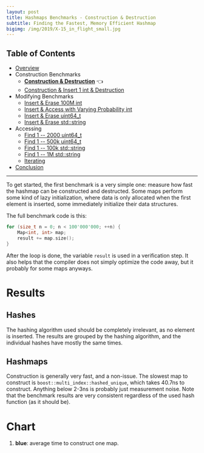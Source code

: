 ```yaml
---
layout: post
title: Hashmaps Benchmarks - Construction & Destruction
subtitle: Finding the Fastest, Memory Efficient Hashmap
bigimg: /img/2019/X-15_in_flight_small.jpg
---
```


## Table of Contents

* [Overview](/2019/04/01/hashmap-benchmarks-01-overview/)
* Construction Benchmarks
   * **[Construction & Destruction](/2019/04/01/hashmap-benchmarks-02-01-result-CtorDtorEmptyMap/)** 👈
   * [Construction & Insert 1 int & Destruction](/2019/04/01/hashmap-benchmarks-02-02-result-CtorDtorSingleEntryMap/)
* Modifying Benchmarks
   * [Insert & Erase 100M int](/2019/04/01/hashmap-benchmarks-03-01-result-InsertHugeInt/)
   * [Insert & Access with Varying Probability int](/2019/04/01/hashmap-benchmarks-03-02-result-RandomDistinct2/)
   * [Insert & Erase uint64_t](/2019/04/01/hashmap-benchmarks-03-03-result-RandomInsertErase/)
   * [Insert & Erase std::string](/2019/04/01/hashmap-benchmarks-03-04-result-RandomInsertEraseStrings/)
* Accessing
   * [Find 1 -- 2000 uint64_t](/2019/04/01/hashmap-benchmarks-04-02-result-RandomFind_2000/)
   * [Find 1 -- 500k uint64_t](/2019/04/01/hashmap-benchmarks-04-03-result-RandomFind_500000/)
   * [Find 1 -- 100k std::string](/2019/04/01/hashmap-benchmarks-04-04-result-RandomFindString/)
   * [Find 1 -- 1M std::string](/2019/04/01/hashmap-benchmarks-04-05-result-RandomFindString_1000000/)
   * [Iterating](/2019/04/01/hashmap-benchmarks-04-06-result-IterateIntegers/)
* [Conclusion](/2019/04/01/hashmap-benchmarks-05-conclusion/)

----

To get started, the first benchmark is a very simple one: measure how fast the hashmap can be constructed and destructed. Some maps perform some kind of lazy initialization, where data is only allocated when the first element is inserted, some immediately initialize their data structures. 

The full benchmark code is this: 

```cpp
for (size_t n = 0; n < 100'000'000; ++n) {
    Map<int, int> map;
    result += map.size();
}
```

After the loop is done, the variable `result` is used in a verification step. It also helps that the compiler does not simply optimize the code away, but it probably for some maps anyways.

# Results

## Hashes

The hashing algorithm used should be completely irrelevant, as no element is inserted. The results are grouped by the hashing algorithm, and the individual hashes have mostly the same times.

## Hashmaps

Construction is generally very fast, and a non-issue. The slowest map to construct is `boost::multi_index::hashed_unique`, which takes 40.7ns to construct. Anything below 2-3ns is probably just measurement noise. Note that the benchmark results are very consistent regardless of the used hash function (as it should be).

# Chart

1. **blue**: average time to construct one map.

<script src="https://cdn.plot.ly/plotly-latest.min.js"></script>
<div id="id_5c4b02b2" style="height:250em"></div>
<script>
    var colors = Plotly.d3.scale.category10().range();
    var m0y = [ "boost::multi_index::<br>hashed_unique", "phmap::<br>parallel_node_hash_map", "emilib1::HashMap", "spp::sparse_hash_map", "boost::unordered_map", "tsl::hopscotch_map", "folly::F14ValueMap", "folly::F14NodeMap", "ska::bytell_hash_map", "tsl::sparse_map", "eastl::hash_map", "tsl::robin_map", "robin_hood::<br>unordered_flat_map", "robin_hood::<br>unordered_node_map", "phmap::<br>parallel_flat_hash_map", "std::unordered_map", "phmap::flat_hash_map", "phmap::node_hash_map", "absl::flat_hash_map", "<b>absl::node_hash_map</b>"];
    var m1y = [ "boost::multi_index::<br>hashed_unique", "phmap::<br>parallel_node_hash_map", "emilib1::HashMap", "spp::sparse_hash_map", "boost::unordered_map", "tsl::hopscotch_map", "folly::F14NodeMap", "folly::F14ValueMap", "ska::bytell_hash_map", "eastl::hash_map", "tsl::sparse_map", "tsl::robin_map", "phmap::flat_hash_map", "phmap::<br>parallel_flat_hash_map", "phmap::node_hash_map", "robin_hood::<br>unordered_flat_map", "robin_hood::<br>unordered_node_map", "std::unordered_map", "absl::node_hash_map", "<b>absl::flat_hash_map</b>"];
    var m2y = [ "boost::multi_index::<br>hashed_unique", "phmap::<br>parallel_node_hash_map", "emilib1::HashMap", "spp::sparse_hash_map", "boost::unordered_map", "tsl::hopscotch_map", "folly::F14NodeMap", "folly::F14ValueMap", "ska::bytell_hash_map", "tsl::sparse_map", "eastl::hash_map", "tsl::robin_map", "phmap::node_hash_map", "phmap::<br>parallel_flat_hash_map", "std::unordered_map", "robin_hood::<br>unordered_flat_map", "phmap::flat_hash_map", "robin_hood::<br>unordered_node_map", "absl::node_hash_map", "<b>absl::flat_hash_map</b>"];
    var m3y = [ "boost::multi_index::<br>hashed_unique", "phmap::<br>parallel_node_hash_map", "emilib1::HashMap", "spp::sparse_hash_map", "boost::unordered_map", "tsl::hopscotch_map", "folly::F14NodeMap", "folly::F14ValueMap", "ska::bytell_hash_map", "eastl::hash_map", "tsl::sparse_map", "tsl::robin_map", "phmap::node_hash_map", "robin_hood::<br>unordered_node_map", "std::unordered_map", "phmap::<br>parallel_flat_hash_map", "robin_hood::<br>unordered_flat_map", "phmap::flat_hash_map", "absl::node_hash_map", "<b>absl::flat_hash_map</b>"];
    var m4y = [ "boost::multi_index::<br>hashed_unique", "phmap::<br>parallel_node_hash_map", "emilib1::HashMap", "spp::sparse_hash_map", "boost::unordered_map", "tsl::hopscotch_map", "folly::F14NodeMap", "folly::F14ValueMap", "eastl::hash_map", "ska::bytell_hash_map", "tsl::sparse_map", "tsl::robin_map", "std::unordered_map", "robin_hood::<br>unordered_node_map", "phmap::<br>parallel_flat_hash_map", "phmap::node_hash_map", "phmap::flat_hash_map", "robin_hood::<br>unordered_flat_map", "absl::node_hash_map", "<b>absl::flat_hash_map</b>"];
    var measurement_names = [ "ctor & dtor empty map" ];

    var data = [
        { x: [ 4.0655249999999996e-08, 2.88176e-08, 1.08427e-08, 1.0058450000000001e-08, 3.75871e-09, 3.753950000000001e-09, 1.87625e-09, 1.78233e-09, 4.691945e-10, 3.131685e-10, 3.13053e-10, 3.1289550000000004e-10, 1.18e-15, 1.155e-15, 1.1500000000000001e-15, 1.14e-15, 1.13e-15, 1.1000000000000001e-15, 8.6e-16, 8.4e-16 ],
          y: m0y, name: measurement_names[0] + ' (absl::Hash)', type: 'bar', orientation: 'h', yaxis: 'y', marker: { color: colors[0], },
            textposition: 'outside',
            text: [ "40.7ns<br>0MB", "28.8ns<br>0MB", "10.8ns<br>0MB", "10.1ns<br>0MB", "3.76ns<br>0MB", "3.75ns<br>0MB", "1.88ns<br>0MB", "1.78ns<br>0MB", "469ps<br>0MB", "313ps<br>0MB", "313ps<br>0MB", "313ps<br>0MB", "1.18fs<br>0MB", "1.16fs<br>0MB", "1.15fs<br>0MB", "1.14fs<br>0MB", "1.13fs<br>0MB", "1.10fs<br>0MB", "860as<br>0MB", "<b>840as<br>0MB</b>" ],
        },
        { x: [ 4.06564e-08, 2.8828550000000002e-08, 1.08469e-08, 1.00372e-08, 4.390035e-09, 3.75224e-09, 1.87645e-09, 1.7852599999999999e-09, 6.255380000000001e-10, 3.1308049999999997e-10, 3.1294250000000003e-10, 3.1286400000000003e-10, 1.175e-15, 1.1449999999999999e-15, 1.14e-15, 1.13e-15, 1.1150000000000002e-15, 1.1000000000000001e-15, 8.55e-16, 8.449999999999999e-16 ],
          y: m1y, name: measurement_names[0] + ' (folly::hasher)', type: 'bar', orientation: 'h', yaxis: 'y2', marker: { color: colors[0], },
            textposition: 'outside',
            text: [ "40.7ns<br>0MB", "28.8ns<br>0MB", "10.8ns<br>0MB", "10.0ns<br>0MB", "4.39ns<br>0MB", "3.75ns<br>0MB", "1.88ns<br>0MB", "1.79ns<br>0MB", "626ps<br>0MB", "313ps<br>0MB", "313ps<br>0MB", "313ps<br>0MB", "1.18fs<br>0MB", "1.14fs<br>0MB", "1.14fs<br>0MB", "1.13fs<br>0MB", "1.12fs<br>0MB", "1.10fs<br>0MB", "855as<br>0MB", "<b>845as<br>0MB</b>" ],
        },
        { x: [ 4.06617e-08, 2.87694e-08, 1.0846399999999998e-08, 1.003005e-08, 4.68986e-09, 3.7531500000000004e-09, 1.8763600000000003e-09, 1.786015e-09, 4.69374e-10, 3.1302300000000005e-10, 3.1297e-10, 3.1287150000000004e-10, 1.18e-15, 1.17e-15, 1.1449999999999999e-15, 1.105e-15, 1.095e-15, 1.08e-15, 8.7e-16, 8.2e-16 ],
          y: m2y, name: measurement_names[0] + ' (robin_hood::hash)', type: 'bar', orientation: 'h', yaxis: 'y3', marker: { color: colors[0], },
            textposition: 'outside',
            text: [ "40.7ns<br>0MB", "28.8ns<br>0MB", "10.8ns<br>0MB", "10.0ns<br>0MB", "4.69ns<br>0MB", "3.75ns<br>0MB", "1.88ns<br>0MB", "1.79ns<br>0MB", "469ps<br>0MB", "313ps<br>0MB", "313ps<br>0MB", "313ps<br>0MB", "1.18fs<br>0MB", "1.17fs<br>0MB", "1.14fs<br>0MB", "1.10fs<br>0MB", "1.10fs<br>0MB", "1.08fs<br>0MB", "870as<br>0MB", "<b>820as<br>0MB</b>" ],
        },
        { x: [ 4.065955e-08, 2.88256e-08, 1.08424e-08, 1.003605e-08, 4.689925e-09, 3.7521900000000005e-09, 1.87632e-09, 1.78581e-09, 6.256635e-10, 3.1298999999999997e-10, 3.12943e-10, 3.12893e-10, 1.1650000000000002e-15, 1.1600000000000001e-15, 1.16e-15, 1.1500000000000001e-15, 1.125e-15, 1.1150000000000002e-15, 8.55e-16, 8.499999999999999e-16 ],
          y: m3y, name: measurement_names[0] + ' (libstdc++-v3)', type: 'bar', orientation: 'h', yaxis: 'y4', marker: { color: colors[0], },
            textposition: 'outside',
            text: [ "40.7ns<br>0MB", "28.8ns<br>0MB", "10.8ns<br>0MB", "10.0ns<br>0MB", "4.69ns<br>0MB", "3.75ns<br>0MB", "1.88ns<br>0MB", "1.79ns<br>0MB", "626ps<br>0MB", "313ps<br>0MB", "313ps<br>0MB", "313ps<br>0MB", "1.16fs<br>0MB", "1.16fs<br>0MB", "1.16fs<br>0MB", "1.15fs<br>0MB", "1.12fs<br>0MB", "1.12fs<br>0MB", "855as<br>0MB", "<b>850as<br>0MB</b>" ],
        },
        { x: [ 4.066565e-08, 2.885055e-08, 1.0843950000000002e-08, 1.0065800000000001e-08, 4.6901700000000006e-09, 3.752175000000001e-09, 1.876195e-09, 1.7817650000000002e-09, 6.257225e-10, 6.255459999999999e-10, 3.128555e-10, 3.12833e-10, 1.155e-15, 1.155e-15, 1.155e-15, 1.155e-15, 1.145e-15, 1.105e-15, 8.55e-16, 8.449999999999999e-16 ],
          y: m4y, name: measurement_names[0] + ' (FNV1a)', type: 'bar', orientation: 'h', yaxis: 'y5', marker: { color: colors[0], },
            textposition: 'outside',
            text: [ "40.7ns<br>0MB", "28.9ns<br>0MB", "10.8ns<br>0MB", "10.1ns<br>0MB", "4.69ns<br>0MB", "3.75ns<br>0MB", "1.88ns<br>0MB", "1.78ns<br>0MB", "626ps<br>0MB", "626ps<br>0MB", "313ps<br>0MB", "313ps<br>0MB", "1.16fs<br>0MB", "1.16fs<br>0MB", "1.16fs<br>0MB", "1.16fs<br>0MB", "1.14fs<br>0MB", "1.10fs<br>0MB", "855as<br>0MB", "<b>845as<br>0MB</b>" ],
        },
    ];

    var layout = {
        // title: { text: 'CtorDtorEmptyMap'},
        grid: {
            ygap: 0.1,
            subplots: [
            ['xy'],
            ['xy2'],
            ['xy3'],
            ['xy4'],
            ['xy5'],
        ] },

        barmode: 'stack',
        yaxis: { title: 'absl::Hash', automargin: true, },
        yaxis2: { title: 'folly::hasher', automargin: true, },
        yaxis3: { title: 'robin_hood::hash', automargin: true, },
        yaxis4: { title: 'libstdc++-v3', automargin: true, },
        yaxis5: { title: 'FNV1a', automargin: true, },
        xaxis: { automargin: true,  range: [0, 4.35122455e-08]  },
        legend: { traceorder: 'normal' },
        margin: { pad: 0, l:0, r:0, t:0, b:0, },
        showlegend:false,
    };

    Plotly.newPlot('id_5c4b02b2', data, layout);
</script>

